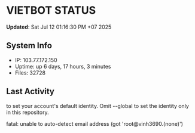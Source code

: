 # VIETBOT STATUS
**Updated**: Sat Jul 12 01:16:30 PM +07 2025

## System Info
- IP: 103.77.172.150
- Uptime: up 6 days, 17 hours, 3 minutes
- Files: 32728

## Last Activity

to set your account's default identity.
Omit --global to set the identity only in this repository.

fatal: unable to auto-detect email address (got 'root@vinh3690.(none)')
